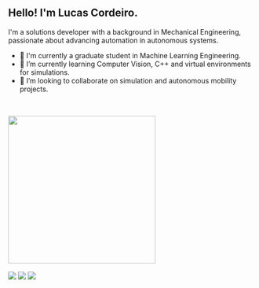## Hello! I'm Lucas Cordeiro.

I'm a solutions developer with a background in Mechanical Engineering, passionate about advancing automation in autonomous systems.

- 🔭 I'm currently a graduate student in Machine Learning Engineering.
- 🌱 I’m currently learning Computer Vision, C++ and virtual environments for simulations.
- 👯 I’m looking to collaborate on simulation and autonomous mobility projects.

##

<div>
    <a href="https://github.com/olucord">
    <br><img height="300em" src="https://github-readme-stats.vercel.app/api/top-langs/?username=olucord">
</div>

<div>
    <br><a href="https://www.youtube.com/@eng.lucascordeiro" target="-blank"><img src="https://img.shields.io/badge/YouTube-FF0000?style=for-the-badge&logo=youtube&logoColor=white" target="-blank"></a>
    <img src="https://img.shields.io/badge/Discord-7289DA?style=for-the-badge&logo=discord&logoColor=white">
    <a href="www.linkedin.com/in/eng-lucas-cordeiro" target="-blank"><img src="https://img.shields.io/badge/LinkedIn-0077B5?style=for-the-badge&logo=linkedin&logoColor=white" target="-blank"></a>   
</div>








           
          
          

